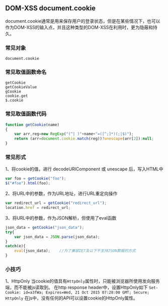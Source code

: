 ## DOM-XSS document.cookie

document.cookie通常是用来保存用户的登录状态，但是在某些情况下，也可以作为DOM-XSS的输入点，并且这种类型的DOM-XSS在利用时，更为隐蔽和持久。

### 常见对象
```
document.cookie
```

### 常见取值函数命名
```
getCookie
getCookieValue
gCookie
cookie.get
$.cookie
```

### 常见取值函数代码
```javascript
function getCookie(name) 
{
    var arr,reg=new RegExp("(^| )"+name+"=([^;]*)(;|$)"); 
    return (arr=document.cookie.match(reg))?unescape(arr[2]):null;
}
```

### 常见形式
1、将cookie的值，进行 decodeURIComponent 或 unescape 后，写入HTML中
```javascript
var foo = getCookie("foo");
$("#foo").html(foo);
```

2、将URL中的参数，作为URL地址，进行URL重定向操作
```javascript
var redirect_url = getCookie("redirect_url");
location.href = redirect_url;
```

3、将URL中的参数，作为JSON解析，但使用了eval函数
```javascript
json_data = getCookie("json_data");
try{
	var json_data = JSON.parse(json_data);
}
catch(e){
	eval(json_data);	//为了兼容IE7及以下不支持JSON数据的方式
}
```

### 小技巧
1、HttpOnly
当cookie的值具有`HttpOnly`属性时，只能被浏览器所使用发向服务端，而不能被js读取到。
在http response header中，设置HttpOnly如下
`Set-Cookie: id=a3fWa; Expires=Wed, 21 Oct 2015 07:28:00 GMT; Secure; HttpOnly`
在js中，没有任何的API可以设置cookie的HttpOnly属性。
